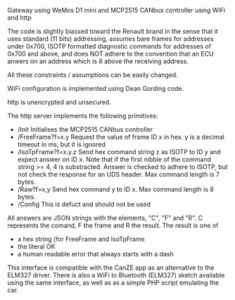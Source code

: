Gateway using WeMos D1 mini and MCP2515 CANbus controller using WiFi and http

The code is slightly biassed toward the Renault brand in the sense that it uses standard (11 bits) addressing, assumes bare frames for addresses under 0x700, ISOTP formatted diagnostic commands for addresses of 0x700 and above, and does NOT adhere to the convention that an ECU anwers on an address which is 8 above the receiving address.

All these constraints / assumptions can be easily changed.
 
WiFi configuration is implemented using Dean Gording code.

http is unencrypted and unsecured.

The http server implements the following primitives:
- /Init Initialises the MCP2515 CANbus controller
- /FreeFrame?f=x.y Request the value of frame ID x in hex. y is a decimal timeout in ms, but it is ignored
- /IsoTpFrame?f=x.y.z Send hex command string z as ISOTP to ID y and expect answer on ID x. Note that if the first nibble of the command string >= 4, 4 is substracted. Answer is checked to adhere  to ISOTP, but not check the response for an  UDS header. Max command length is 7 bytes.
- /Raw?f=x,y Send hex command y to ID x. Max command length is 8 bytes.
- /Config This is defuct and should not be used

All answers are JSON strings with the elements, "C", "F" and "R". C represents the comand, F the frame and R the result. The result is one of
- a hex string (for FreeFrame and IsoTpFrame
- the literal OK
- a human readable error that always starts with a dash

This interface is compatible with the CanZE app as an alternative to the ELM327 driver. There is also a WiFi to Bluetooth (ELM327) sketch available using the same interface, as well as as a simple PHP script emulating the car.
